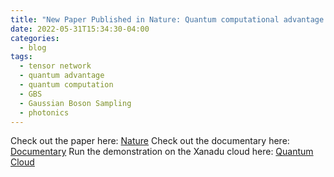 ```yaml
---
title: "New Paper Published in Nature: Quantum computational advantage with a programmable photonic processor"
date: 2022-05-31T15:34:30-04:00
categories:
  - blog
tags:
  - tensor network
  - quantum advantage
  - quantum computation
  - GBS
  - Gaussian Boson Sampling
  - photonics
---
```


Check out the paper here: [Nature](https://www.nature.com/articles/s41586-022-04725-x)
Check out the documentary here: [Documentary](https://www.youtube.com/watch?v=bnX57EjvFVQ)
Run the demonstration on the Xanadu cloud here: [Quantum Cloud](https://xanadu.ai)
